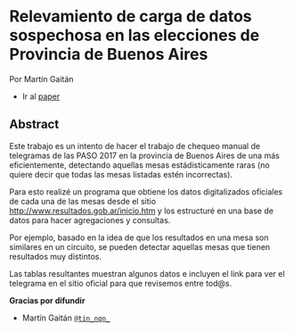 # Relevamiento de carga de datos sospechosa en las elecciones de Provincia de Buenos Aires

Por Martín Gaitán

- Ir al [paper](https://github.com/mgaitan/mesas_ba/blob/master/mesas_sospechosas.ipynb)


## Abstract

Este trabajo es un intento de hacer el trabajo de chequeo manual de telegramas de las PASO 2017 en la provincia de Buenos Aires de una más eficientemente, detectando aquellas mesas estádisticamente raras (no quiere decir que todas las mesas listadas estén incorrectas).

Para esto realizé un programa que obtiene los datos digitalizados oficiales de cada una de las mesas desde el sitio http://www.resultados.gob.ar/inicio.htm  y los estructuré en una base de datos para hacer agregaciones y consultas.

Por ejemplo, basado en la idea de que los resultados en una mesa son similares en un circuito, se pueden detectar aquellas mesas que tienen resultados muy distintos.

Las tablas resultantes muestran algunos datos e incluyen el link para ver el telegrama en el sitio oficial para que revisemos entre tod@s.

**Gracias por difundir**

- Martín Gaitán [`@tin_nqn_`](https://twitter.com/tin_nqn_)
